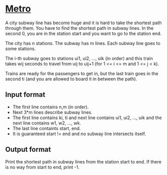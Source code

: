 # [Metro][link]

A city subway line has become huge and it is hard to take the shortest path through them. You have to find the shortest path in subway lines. In the second 0, you are in the station start and you want to go to the station end.

The city has n stations. The subway has m lines. Each subway line goes to some stations.

The i-th subway goes to stations ui1, ui2, ..., uik (in order) and this train takes wij seconds to travel from uij to uij+1 (for 1 <= i <= m and 1 <= j < k).

Trains are ready for the passengers to get in, but the last train goes in the second ti (and you are allowed to board it in between the path).

## Input format

- The first line contains n,m (in order).
- Next 3\*m lines describe subway lines.
- The first line contains ki, ti and next line contains ui1, ui2, ..., uik and the next line contains w1, w2, ..., wk.
- The last line containts start, end.
- It is guaranteed start != end and no subway line intersects itself.

## Output format

Print the shortest path in subway lines from the station start to end. If there is no way from start to end, print -1.

[link]: https://www.hackerearth.com/practice/algorithms/graphs/shortest-path-algorithms/practice-problems/algorithm/metro-6db2ba1b/
